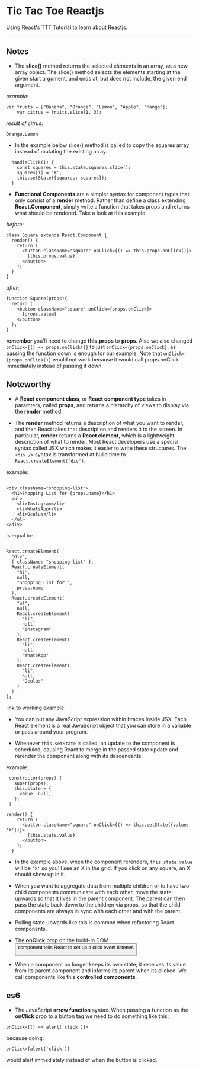 Tic Tac Toe Reactjs
===================


Using React's TTT Tutorial to learn about Reactjs.

----------


Notes
-------------
- The **slice()** method returns the selected elements in an array, as a new array object. The slice() method selects the elements starting at the given start argument, and ends at, but does not include, the given end argument.

*example:*
```
var fruits = ["Banana", "Orange", "Lemon", "Apple", "Mango"];
    var citrus = fruits.slice(1, 3);
```

*result of citrus:*
```
Orange,Lemon
```
- In the example below slice() method is called to copy the squares array instead of mutating the existing array.
```
  handleClick(i) {
    const squares = this.state.squares.slice();
    squares[i] = 'X';
    this.setState({squares: squares});
  }
```
-	**Functional Components** are a simpler syntax for component types that only consist of a **render** method. Rather than define a class extending **React.Component**, simply write a function that takes props and returns what should be rendered. Take a look at this example:

*before:*
```
class Square extends React.Component {
  render() {
    return (
      <button className="square" onClick={() => this.props.onClick()}>
        {this.props.value}
      </button>
    );
  }
}
```

*after:*
```
function Square(props){
  return (
    <button className="square" onClick={props.onClick}>
      {props.value}
    </button>
  );
}
```
**remember** you'll need to change **this.props** to **props**. Also we also changed ``` onClick={() => props.onClick()} ``` to just ``` onClick={props.onClick} ```, as passing the function down is enough for our example. Note that ``` onClick={props.onClick()} ``` would not work because it would call props.onClick immediately instead of passing it down.

Noteworthy
-------------
-	A **React component class**, or **React component type** takes in paramters, called **props**, and returns a hierarchy of views to display via the **render** method.

-	The **render** method returns a description of what you want to render, and then React takes that description and renders it to the screen. In particular, **render** returns a **React element**, which is a lightweight description of what to render. Most React developers use a special syntax called JSX which makes it easier to write these structures. The ``` <div /> ``` syntax is transformed at build time to ``` React.createElement('div') ```.

example:
```

<div className="shopping-list">
  <h1>Shopping List for {props.name}</h1>
  <ul>
    <li>Instagram</li>
    <li>WhatsApp</li>
    <li>Oculus</li>
  </ul>
</div>

```

is equal to:
```

React.createElement(
  "div",
  { className: "shopping-list" },
  React.createElement(
    "h1",
    null,
    "Shopping List for ",
    props.name
  ),
  React.createElement(
    "ul",
    null,
    React.createElement(
      "li",
      null,
      "Instagram"
    ),
    React.createElement(
      "li",
      null,
      "WhatsApp"
    ),
    React.createElement(
      "li",
      null,
      "Oculus"
    )
  )
);

```
[link](https://babeljs.io/repl/#?presets=react&code_lz=DwEwlgbgBAxgNgQwM5IHIILYFMC8AiJACwHsAHUsAOwHMBaOMJAFzwD4AoKKYQgRlYDKJclWpQAMoyZQAZsQBOUAN6l5ZJADpKmLAF9gAej4cuwAK5wTXbg1YBJSswTV5mQ7c7XgtgOqEETEgAguTuYFamtgDyMBZmSGFWhhYchuAQrEA) to working example.

- You can put any JavaScript expression within braces inside JSX. Each React element is a real JavaScript object that you can store in a variable or pass around your program.

- Whenever ``` this.setState ``` is called, an update to the component is scheduled, causing React to merge in the passed state update and rerender the component along with its descendants.

example:
```
 constructor(props) {
   super(props);
   this.state = {
     value: null,
   };
 }

render() {
    return (
      <button className="square" onClick={() => this.setState({value: 'X'})}>
        {this.state.value}
      </button>
    );
  }

```
- In the example above, when the component rerenders, ``` this.state.value ``` will be ``` 'X' ``` so you'll see an X in the grid. If you click on any square, an X should show up in it.

- When you want to aggregate data from multiple children or to have two child components communicate with each other, move the state upwards so that it lives in the parent component. The parent can then pass the state back down to the children via props, so that the child components are always in sync with each other and with the parent.

- Pulling state upwards like this is common when refactoring React components.

- The **onClick** prop on the build-in DOM **<button>** component tells React to set up a click event listener.

- When a component no longer keeps its own state; it receives its value from its parent component and informs its parent when its clicked. We call components like this **controlled components**.




es6
-------------
- The JavaScript **arrow function** syntax. When passing a function as the **onClick** prop to a button tag we need to do something like this:
```
onClick={() => alert('click')}>

```
because doing:
```
onClick={alert('click')}

```
would alert immediately instead of when the button is clicked.
